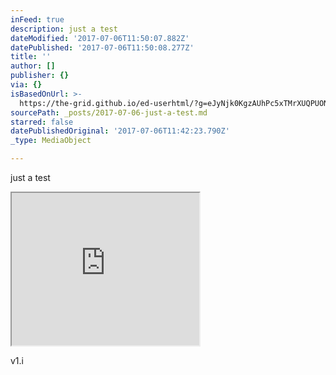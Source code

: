 ```yaml
---
inFeed: true
description: just a test
dateModified: '2017-07-06T11:50:07.882Z'
datePublished: '2017-07-06T11:50:08.277Z'
title: ''
author: []
publisher: {}
via: {}
isBasedOnUrl: >-
  https://the-grid.github.io/ed-userhtml/?g=eJyNjk0KgzAUhPc5xTMrXUQPUONVJOaHpmpeSF9KRXr3hkqhlC7KbIb5Bmb6q04-EtAWreRk79Rd1E0dKR9YXwnBXA6aPAaYklUzZhrRjS6p1dYN25l3UBPGdkGtXrVKwts3sLNP1p6TdSDBoM6rDfQFTuxRJEQZ7o4PxU1oNsCwoDKS_7jAB5z_KD0BwF5Rvg
sourcePath: _posts/2017-07-06-just-a-test.md
starred: false
datePublishedOriginal: '2017-07-06T11:42:23.790Z'
_type: MediaObject

---
```

just a test

<iframe src="https://the-grid.github.io/ed-userhtml/?g=eJyNVcuKHTcQ3d-vKM_Khp72B8RjCHlAIDGBQLamrrr63nLUUo8ezRiTf8-R1K8JWYRZjG5Lqjp16pzSh2iCzonS11meHpK8pPdfeOH29eHj5cObx8fLmJ1J6h1dg_BfPqfPfvw8Bp7k7bvLt4uO9Db5ubfecD325om29Tv6djnv9fcgIz3R4E2exKV_bXx3-Rt_j49I_L5hwOrqh6_knfU8PD38B4SHj__jyK8-yEQ6xzwhufWBoibCZurIeBfFJEk5EA86azTqbiRWU0_fixN2JDeJiWP9SEPWjtiQD46DUETk-Y5VCkzc028-XPVV1CTW5kgORHYkiRYEdag7EnaRj5Zs55w4CY0SCjF56ukTTyDy6kM56OQ5C-k0SxgUIZxe7zicb8qJxgDAai2S_-KAZzjCIGn9_gc-AtLC1iIaB5Np4hw01ko4mwROVjTRiBVslYwCDj4Bd7l8w-8k04yTX3JMfueQIt80AWbND64S3cUNAUESyQsoqalIB8K_XGgUHXGiK6sVaIMDbmy3ZSlXfw8sEScoqTM6ZKysXiX4lme9NejNaYw6deQgwZBTQEirt2x5jdbTj96JqfuWDVCwgQojO6DIGic_gNWo5UBHt8CLDkyoLteyEtIF8oN65IyRO-Q0BXeFUQndSe9OVK-lWPH95fInVKTXbHGNSw-jxYapGX4IkNfELzoB2U5sU2yBvG6VbqChLWu2KahRia2g1uWFg-YS6uYgx4ymdVUSW0WgDgn8wBb31sJxM8cZDQGHcsipSvsZR8jmghJBcSnz0ITGIGUV9dEcwDrEx9g6lIDWVgLhKqvPGfJedJEA1-wyLyEb3BMInlXcqVh0saefkiLA2WUmh6KtJuKOZnAigc_CaWyOUDuaUKWGnuwCq4Ui4KAr-iafoo7d_6WNdOriysumpMPZlaBw964IbfM_2rijKl2cjA8wdE8_Z3iuSKJKi8TpVANsPVul1uLAschzV1O03Yx4uEiHfWadMpwGx6iuFI8qdOGitXPFVe0tZldoPjWvcbdOAU4grgnxGF11JGGYjGIrkROE5XfzoZpqntbhMzZuG5K7V5MnevjHaMqDlpk2HapZSb9aBvJUekL6ivpm9IOUc7atqbvFNu-3AtfJIXmb43O2i2LOH9qv7amqWK1Wfm-PgbrjzViH3DrziqhzKJ4sZdTRtTq6uPYQaVFJo7DcaKLeY85QAGqSxlAzxlHJKlLFgTCUJ6QOlTrw2iRcH4PaOXTb26Jk2YZonSnbVNvI2wbOyEYBStuI30rbXgzoFw9nAlsBpaLhCRS3yYF7TncXb-br_wGqKhom" height="244" style=""></iframe>

v1.i